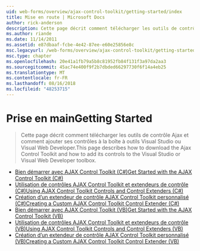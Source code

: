```yaml
---
uid: web-forms/overview/ajax-control-toolkit/getting-started/index
title: Mise en route | Microsoft Docs
author: rick-anderson
description: Cette page décrit comment télécharger les outils de contrôle Ajax et comment ajouter ses contrôles à la boîte à outils Visual Studio ou Visual Web Developer.
ms.author: riande
ms.date: 11/14/2011
ms.assetid: e87dbaaf-fcbe-4e42-87ee-e60e25856e8c
msc.legacyurl: /web-forms/overview/ajax-control-toolkit/getting-started
msc.type: chapter
ms.openlocfilehash: 20e41a1fb79a5b8c81952fb84f131f3a97da2aa3
ms.sourcegitcommit: 45ac74e400f9f2b7dbded66297730f6f14a4eb25
ms.translationtype: MT
ms.contentlocale: fr-FR
ms.lasthandoff: 08/16/2018
ms.locfileid: "48253715"
---
```

<a name="getting-started"></a><span data-ttu-id="152c0-103">Prise en main</span><span class="sxs-lookup"><span data-stu-id="152c0-103">Getting Started</span></span>
====================
> <span data-ttu-id="152c0-104">Cette page décrit comment télécharger les outils de contrôle Ajax et comment ajouter ses contrôles à la boîte à outils Visual Studio ou Visual Web Developer.</span><span class="sxs-lookup"><span data-stu-id="152c0-104">This page describes how to download the Ajax Control Toolkit and how to add its controls to the Visual Studio or Visual Web Developer toolbox.</span></span>


- [<span data-ttu-id="152c0-105">Bien démarrer avec AJAX Control Toolkit (C#)</span><span class="sxs-lookup"><span data-stu-id="152c0-105">Get Started with the AJAX Control Toolkit (C#)</span></span>](get-started-with-the-ajax-control-toolkit-cs.md)
- [<span data-ttu-id="152c0-106">Utilisation de contrôles AJAX Control Toolkit et extendeurs de contrôle (C#)</span><span class="sxs-lookup"><span data-stu-id="152c0-106">Using AJAX Control Toolkit Controls and Control Extenders (C#)</span></span>](using-ajax-control-toolkit-controls-and-control-extenders-cs.md)
- [<span data-ttu-id="152c0-107">Création d’un extendeur de contrôle AJAX Control Toolkit personnalisé (C#)</span><span class="sxs-lookup"><span data-stu-id="152c0-107">Creating a Custom AJAX Control Toolkit Control Extender (C#)</span></span>](creating-a-custom-ajax-control-toolkit-control-extender-cs.md)
- [<span data-ttu-id="152c0-108">Bien démarrer avec AJAX Control Toolkit (VB)</span><span class="sxs-lookup"><span data-stu-id="152c0-108">Get Started with the AJAX Control Toolkit (VB)</span></span>](get-started-with-the-ajax-control-toolkit-vb.md)
- [<span data-ttu-id="152c0-109">Utilisation de contrôles AJAX Control Toolkit et extendeurs de contrôle (VB)</span><span class="sxs-lookup"><span data-stu-id="152c0-109">Using AJAX Control Toolkit Controls and Control Extenders (VB)</span></span>](using-ajax-control-toolkit-controls-and-control-extenders-vb.md)
- [<span data-ttu-id="152c0-110">Création d’un extendeur de contrôle AJAX Control Toolkit personnalisé (VB)</span><span class="sxs-lookup"><span data-stu-id="152c0-110">Creating a Custom AJAX Control Toolkit Control Extender (VB)</span></span>](creating-a-custom-ajax-control-toolkit-control-extender-vb.md)
